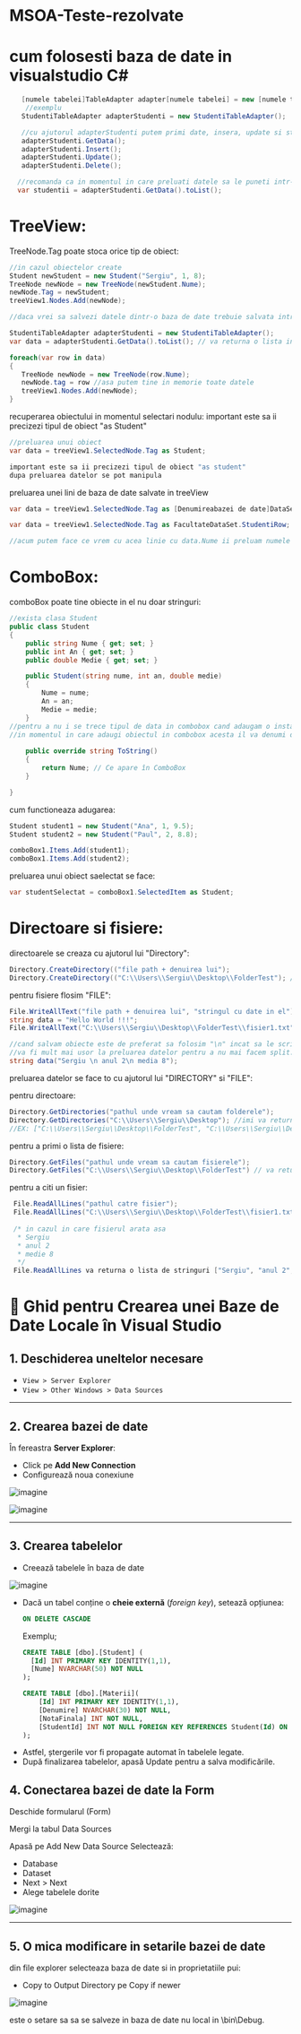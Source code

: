# MSOA-Teste-rezolvate

# cum folosesti baza de date in visualstudio C#
  ```C#
     [numele tabelei]TableAdapter adapter[numele tabelei] = new [numele tabelei]TableAdapter();
      //exemplu
     StudentiTableAdapter adapterStudenti = new StudentiTableAdapter();

     //cu ajutorul adapterStudenti putem primi date, insera, update si sterge
     adapterStudenti.GetData();
     adapterStudenti.Insert();
     adapterStudenti.Update();
     adapterStudenti.Delete();
  
    //recomanda ca in momentul in care preluati datele sa le puneti intr-o lista sa fie mult mia usor de manipulat
    var studentii = adapterStudenti.GetData().toList();
  
  ```
# TreeView:

TreeNode.Tag poate stoca orice tip de obiect:
 ```C#
//in cazul obiectelor create
Student newStudent = new Student("Sergiu", 1, 8);
TreeNode newNode = new TreeNode(newStudent.Nume);  
newNode.Tag = newStudent;                          
treeView1.Nodes.Add(newNode);

//daca vrei sa salvezi datele dintr-o baza de date trebuie salvata intreaga linie in .tag

 StudentiTableAdapter adapterStudenti = new StudentiTableAdapter();
 var data = adapterStudenti.GetData().toList(); // va returna o lista intreaga cu toate linile
 
foreach(var row in data)
{
	TreeNode newNode = new TreeNode(row.Nume);
	newNode.tag = row //asa putem tine in memorie toate datele
	treeView1.Nodes.Add(newNode);
}
```

recuperarea obiectului in momentul selectari nodulu:
important este sa ii precizezi tipul de obiect "as Student"
 ```C#
//preluarea unui obiect
var data = treeView1.SelectedNode.Tag as Student;

important este sa ii precizezi tipul de obiect "as student"
dupa preluarea datelor se pot manipula
```

preluarea unei lini de baza de date salvate in treeView
 ```C#
var data = treeView1.SelectedNode.Tag as [Denumireabazei de date]DataSet.[Denumirea tabelului]Row;

var data = treeView1.SelectedNode.Tag as FacultateDataSet.StudentiRow; //pentru a spune explicit ce tip de data este

//acum putem face ce vrem cu acea linie cu data.Nume ii preluam numele din linie data.Id data.An etc 
```



# ComboBox:

comboBox poate tine obiecte in el nu doar stringuri:
```C#
//exista clasa Student 
public class Student
{
    public string Nume { get; set; }
    public int An { get; set; }
    public double Medie { get; set; }

    public Student(string nume, int an, double medie)
    {
        Nume = nume;
        An = an;
        Medie = medie;
    }
//pentru a nu i se trece tipul de data in combobox cand adaugam o instanta a acestui obiect trebuie sa facem override  la ToString()
//in momentul in care adaugi obiectul in combobox acesta il va denumi dupa ce returneaza functia ToString()
   
    public override string ToString()
    {
        return Nume; // Ce apare în ComboBox
    }

}
```

cum functioneaza adugarea:
```C#
Student student1 = new Student("Ana", 1, 9.5);
Student student2 = new Student("Paul", 2, 8.8);

comboBox1.Items.Add(student1);
comboBox1.Items.Add(student2);
```
preluarea unui obiect saelectat se face: 
```C#
var studentSelectat = comboBox1.SelectedItem as Student;
```

# Directoare si fisiere:

directoarele se creaza cu ajutorul lui "Directory":
```C#
Directory.CreateDirectory(("file path + denuirea lui");
Directory.CreateDirectory(("C:\\Users\\Sergiu\\Desktop\\FolderTest"); //va crea un folder test in Desktop
```
pentru fisiere flosim "FILE":
```C#
File.WriteAllText("file path + denuirea lui", "stringul cu date in el");
string data = "Hello World !!!";
File.WriteAllText("C:\\Users\\Sergiu\\Desktop\\FolderTest\\fisier1.txt",data); // se va crea un fisier cu denumirea fisier1.txt si Hello World !!! scris in el 

//cand salvam obiecte este de preferat sa folosim "\n" incat sa le scriem pe lini separate
//va fi mult mai usor la preluarea datelor pentru a nu mai facem split.
string data("Sergiu \n anul 2\n media 8");
```
preluarea datelor se face to cu ajutorul lui "DIRECTORY" si "FILE":

pentru directoare:
```C#
Directory.GetDirectories("pathul unde vream sa cautam folderele");
Directory.GetDirectories("C:\\Users\\Sergiu\\Desktop"); //imi va returna o lista de paturi catre folderele aflata in interiorul lui Desktop 
//EX: ["C:\\Users\\Sergiu\\Desktop\\FolderTest", "C:\\Users\\Sergiu\\Desktop\\FolderImagini", ....]
```
pentru a primi o lista de fisiere:
```C#
Directory.GetFiles("pathul unde vream sa cautam fisierele"); 
Directory.GetFiles("C:\\Users\\Sergiu\\Desktop\\FolderTest") // va returna o lista de pathuri catre fisierele din FolderTest
```
pentru a citi un fisier:
```C#
 File.ReadAllLines("pathul catre fisier");
 File.ReadAllLines("C:\\Users\\Sergiu\\Desktop\\FolderTest\\fisier1.txt"); imi va returna Hello World !!!
 
 /* in cazul in care fisierul arata asa
  * Sergiu
  * anul 2
  * medie 8
  */
 File.ReadAllLines va returna o lista de stringuri ["Sergiu", "anul 2", "media 8"];
```

# 📘 Ghid pentru Crearea unei Baze de Date Locale în Visual Studio

## 1. Deschiderea uneltelor necesare
- `View > Server Explorer`
- `View > Other Windows > Data Sources`

---

## 2. Crearea bazei de date
În fereastra **Server Explorer**:
- Click pe **Add New Connection**
- Configurează noua conexiune

![imagine](ImaginiReadMe/CreateDataBase.png) <!-- înlocuiește cu URL sau path către imagine -->

![imagine](ImaginiReadMe/ConfigurareDataBase.png)

---

## 3. Crearea tabelelor
- Creează tabelele în baza de date

![imagine](ImaginiReadMe/CreateTable.png)

- Dacă un tabel conține o **cheie externă** (*foreign key*), setează opțiunea:
  ```sql
  ON DELETE CASCADE
  ```
  Exemplu;
  ```sql
  CREATE TABLE [dbo].[Student] (
    [Id] INT PRIMARY KEY IDENTITY(1,1),
    [Nume] NVARCHAR(50) NOT NULL
  );
  
  CREATE TABLE [dbo].[Materii](
      [Id] INT PRIMARY KEY IDENTITY(1,1),
      [Denumire] NVARCHAR(30) NOT NULL,
      [NotaFinala] INT NOT NULL,
      [StudentId] INT NOT NULL FOREIGN KEY REFERENCES Student(Id) ON DELETE CASCADE
  );
  ```
- Astfel, ștergerile vor fi propagate automat în tabelele legate.
- După finalizarea tabelelor, apasă Update pentru a salva modificările.

## 4. Conectarea bazei de date la Form
Deschide formularul (Form)

Mergi la tabul Data Sources

Apasă pe Add New Data Source
Selectează:
- Database
- Dataset
- Next > Next
- Alege tabelele dorite

![imagine](ImaginiReadMe/SelectareTabele.png)

---
## 5. O mica modificare in setarile bazei de date
din file explorer selecteaza baza de date si in proprietatiile pui:
- Copy to Output Directory pe Copy if newer

![imagine](ImaginiReadMe/CopyIfNever.png)

este o setare sa sa se salveze in baza de date nu local in \bin\Debug.

